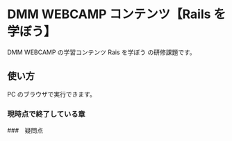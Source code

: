 # DMM WEBCAMP コンテンツ【Rails を学ぼう】

DMM WEBCAMP の学習コンテンツ Rais を学ぼう の研修課題です。

## 使い方

PC のブラウザで実行できます。

### 現時点で終了している章

###　疑問点

